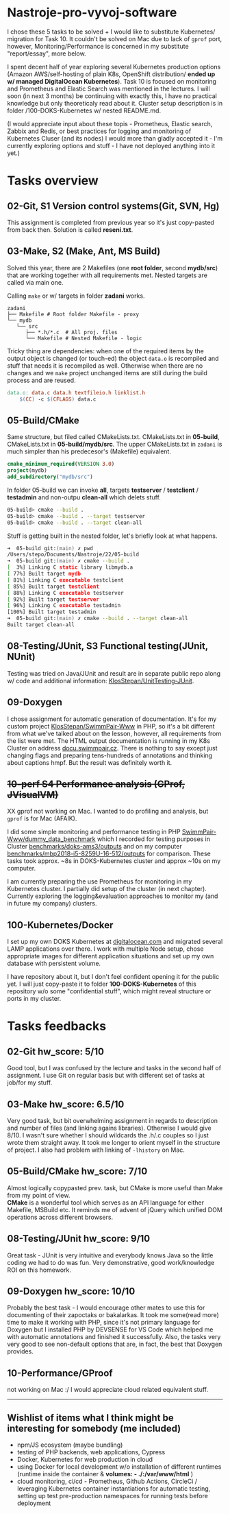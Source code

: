 # Nastroje-pro-vyvoj-software
I chose these 5 tasks to be solved + I would like to substitute Kubernetes/ migration for Task 10. It couldn't be solved on Mac due to lack of `gprof` port, however, Monitoring/Performance is concerned in my substitute "report/essay", more below.  

I spent decent half of year exploring several Kubernetes production options (Amazon AWS/self-hosting of plain K8s,  OpenShift distribution/ **ended up w/ managed DigitalOcean Kubernetes**). Task 10 is focused on monitoring and Prometheus and Elastic Search was mentioned in the lectures. I will soon (in next 3 months) be continuing with exactly this, I have no practical knowledge but only theoreticaly read about it. Cluster setup description is in folder /100-DOKS-Kubernetes w/ nested README.md.  

(I would appreciate input about these topis - Prometheus, Elastic search, Zabbix and Redis, or best practices for logging and monitoring of Kubernetes Cluser (and its nodes) I would more than gladly accepted it - I'm currently exploring options and stuff - I have not deployed anything into it yet.)

# Tasks overview

## 02-Git, S1 Version control systems(Git, SVN, Hg)
This assignment is completed from previous year so it's just copy-pasted from back then. Solution is called **reseni.txt**. 
## 03-Make, S2 (Make, Ant, MS Build)
Solved this year, there are 2 Makefiles (one **root folder**, second **mydb/src**) that are working together with all requirements met. Nested targets are called via main one.    

Calling `make` or w/ targets in folder **zadani** works. 

    zadani
    ├── Makefile # Root folder Makefile - proxy
    └── mydb
       └── src           
          ├── *.h/*.c  # All proj. files
          └── Makefile # Nested Makefile - logic
Tricky thing are dependencies: when one of the required items by the output object is changed (or touch-ed) the object `data.o` is recompiled and stuff that needs it is recompiled as well. Otherwise when there are no changes and we `make` project unchanged items are still during the build process and are reused.  
```makefile
data.o: data.c data.h textfileio.h linklist.h	
	$(CC) -c $(CFLAGS) data.c
```  
## 05-Build/CMake
Same structure, but filed called CMakeLists.txt. CMakeLists.txt in **05-build**, CMakeLists.txt in **05-build/mydb/src**. The upper CMakeLists.txt in `zadani` is much simpler than his predecesor's (Makefile) equivalent.
```CMake
cmake_minimum_required(VERSION 3.0)
project(mydb)
add_subdirectory("mydb/src")
```

In folder 05-build we can invoke **all**, targets **testserver** / **testclient** / **testadmin** and non-outpu **clean-all** which delets stuff.
```zsh
05-build> cmake --build .
05-build> cmake --build . --target testserver
05-build> cmake --build . --target clean-all
```
Stuff is getting built in the nested folder, let's briefly look at what happens.
```zsh
➜  05-build git:(main) ✗ pwd
/Users/stepo/Documents/Nastroje/22/05-build
➜  05-build git:(main) ✗ cmake --build .
[  3%] Linking C static library libmydb.a
[ 77%] Built target mydb
[ 81%] Linking C executable testclient
[ 85%] Built target testclient
[ 88%] Linking C executable testserver
[ 92%] Built target testserver
[ 96%] Linking C executable testadmin
[100%] Built target testadmin
➜  05-build git:(main) ✗ cmake --build . --target clean-all
Built target clean-all
```

## 08-Testing/JUnit, S3 Functional testing(JUnit, NUnit)
Testing was tried on Java/JUnit and result are in separate public repo along w/ code and additional information: [KlosStepan/UnitTesting-JUnit](https://github.com/KlosStepan/UnitTesting-JUnit).
## 09-Doxygen
I chose assignment for automatic generation of documentation. It's for my custom project [KlosStepan/SwimmPair-Www](https://github.com/KlosStepan/SwimmPair-Www) in PHP, so it's a bit different from what we've talked about on the lesson, however, all requirements from the list were met. The HTML output documentation is running in my K8s Cluster on address [docu.swimmpair.cz](http://docu.swimmpair.cz). There is nothing to say except just changing flags and preparing tens-hundreds of annotations and thinking about captions hmpf. But the result was definitely worth it. 
## ~~10-perf S4 Performance analysis (GProf, JVisualVM)~~
XX gprof not working on Mac. I wanted to do profiling and analysis, but `gprof` is for Mac (AFAIK). 

I did some simple monitoring and performance testing in PHP [SwimmPair-Www/dummy_data_benchmark](https://github.com/KlosStepan/SwimmPair-Www/blob/master/dummy_data_benchmark.php) which I recorded for testing purposes in Cluster [benchmarks/doks-ams3/outputs](https://github.com/KlosStepan/SwimmPair-Www/tree/master/_misc/doks-ams3) and on my computer [benchmarks/mbp2018-i5-8259U-16-512/outputs](https://github.com/KlosStepan/SwimmPair-Www/tree/master/_misc/mbp2018-i5-8259U-16-512) for comparison. These tasks took approx. ~8s in DOKS-Kubernetes cluster and approx ~10s on my computer.     

I am currently preparing the use Prometheus for monitoring in my Kubernetes cluster. I partially did setup of the cluster (in next chapter). Currently exploring the logging&evaluation approaches to monitor my (and in future my company) clusters. 
## 100-Kubernetes/Docker
I set up my own DOKS Kubernetes at [digitalocean.com](https://www.digitalocean.com) and migrated several LAMP applications over there. I work with multiple Node setup, chose appropriate images for different application situations and set up my own database with persistent volume.  

I have repository about it, but I don't feel confident opening it for the public yet. I will just copy-paste it to folder **100-DOKS-Kubernetes** of this repository w/o some "confidential stuff", which might reveal structure or ports in my cluster.

# Tasks feedbacks
## 02-Git hw_score: 5/10
Good tool, but I was confused by the lecture and tasks in the second half of assignment. I use Git on regular basis but with different set of tasks at job/for my stuff.  
## 03-Make hw_score: 6.5/10
Very good task, but bit overwhelming assignment in regards to description and number of files (and linking agains libraries). Otherwise I would give 8/10. I wasn't sure whether I should wildcards the .h/.c couples so I just wrote them straight away. It took me longer to orient myself in the structure of project. I also had problem with linking of `-lhistory` on Mac.
## 05-Build/CMake hw_score: 7/10
Almost logically copypasted prev. task, but CMake is more useful than Make from my point of view.  
**CMake** is a wonderful tool which serves as an API language for either Makefile, MSBuild etc. It reminds me of advent of jQuery which unified DOM operations across different browsers.  
## 08-Testing/JUnit hw_score: 9/10
Great task - JUnit is very intuitive and everybody knows Java so the little coding we had to do was fun. Very demonstrative, good work/knowledge ROI on this homework.
## 09-Doxygen hw_score: 10/10
Probably the best task - I would encourage other mates to use this for documenting of their zapoctaks or bakalarkas. It took me some(read more) time to make it working with PHP, since it's not primary language for Doxygen but I installed PHP by DEVSENSE for VS Code which helped me with automatic annotations and finished it successfully. Also, the tasks very very good to see non-default options that are, in fact, the best that Doxygen provides.   
## 10-Performance/GProof
not working on Mac :/ I would appreciate cloud related equivalent stuff.
___
## Wishlist of items what I think might be interesting for somebody (me included)
- npm/JS ecosystem (maybe bundling)
- testing of PHP backends, web applications, Cypress
- Docker, Kubernetes for web production in cloud
- using Docker for local development w/o installation of different runtimes (runtime inside the container & **volumes: - ./:/var/www/html** )
- cloud monitoring, ci/cd - Prometheus, Github Actions, CircleCi / leveraging Kubernetes container instantiations for automatic testing, setting up test pre-production namespaces for running tests before deployment
